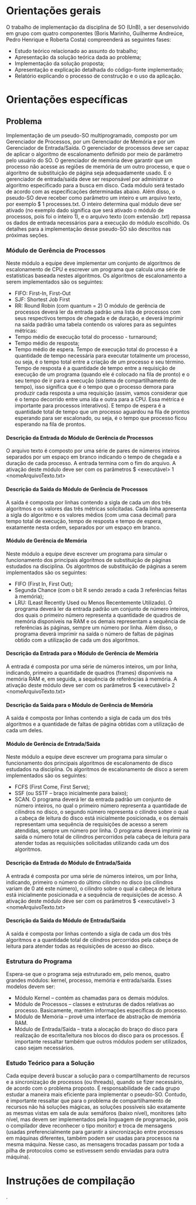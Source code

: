 # Orientações gerais

O trabalho de implementação da disciplina de SO (UnB), a ser desenvolvido em grupo com quatro
componentes (Boris Marinho, Guilherme Andreúce, Pedro Henrique e Roberta Costa) compreenderá as seguintes fases:
- Estudo teórico relacionado ao assunto do trabalho;
- Apresentação da solução teórica dada ao problema;
- Implementação da solução proposta;
- Apresentação e explicação detalhada do código-fonte implementado;
- Relatório explicando o processo de construção e o uso da aplicação.

# Orientações específicas
## Problema
Implementação de um pseudo-SO multiprogramado, composto por um Gerenciador de Processos,
por um Gerenciador de Memória e por um Gerenciador de Entrada/Saída. O gerenciador de processos
deve ser capaz de aplicar o algoritmo de escalonamento definido por meio de parâmetro pelo usuário do SO.
O gerenciador de memória deve garantir que um processo não acesse as regiões de memória de um outro
processo, e que o algoritmo de substituição de página seja adequadamente usado. E o gerenciador de
entrada/saída deve ser responsável por administrar o algoritmo especificado para a busca em disco. Cada
módulo será testado de acordo com as especificações determinadas abaixo. Além disso, o pseudo-SO deve
receber como parâmetro um inteiro e um arquivo texto, por exemplo $ 1 processes.txt. O inteiro determina
qual módulo deve ser ativado (no exemplo dado significa que será ativado o módulo de processos, pois foi o
inteiro 1), e o arquivo texto (com extensão .txt) repassa os dados de entrada necessários para a execução do
módulo escolhido. Os detalhes para a implementação desse pseudo-SO são descritos nas próximas seções.

### Módulo de Gerência de Processos
Neste módulo a equipe deve implementar um conjunto de algoritmos de escalonamento de CPU e escrever
um programa que calcula uma série de estatísticas baseada nestes algoritmos. Os algoritmos de
escalonamento a serem implementados são os seguintes:
- FIFO: First-In, First-Out
- SJF: Shortest Job First
- RR: Round Robin (com quantum = 2)
O módulo de gerência de processos deverá ler da entrada padrão uma lista de processos com seus
respectivos tempos de chegada e de duração, e deverá imprimir na saída padrão uma tabela contendo os
valores para as seguintes métricas:
- Tempo médio de execução total do processo - turnaround;
- Tempo médio de resposta;
- Tempo médio de espera.
Tempo de execução total do processo é a quantidade de tempo necessária para executar totalmente um
processo, ou seja, é o tempo total entre a criação de um processo e seu término. Tempo de resposta é a
quantidade de tempo entre a requisição de execução de um programa (quando ele é colocado na fila de
pronto) e o seu tempo de ir para a execução (sistema de compartilhamento de tempo), isso significa que é o
tempo que o processo demora para produzir cada resposta a uma requisição (assim, vamos considerar que é
o tempo decorrido entre uma ida e outra para a CPU. Essa métrica é importante para processos interativos).
E tempo de espera é a quantidade total de tempo que um processo aguardou na fila de prontos esperando
para ser escalonado, ou seja, é o tempo que processo ficou esperando na fila de prontos. 

#### Descrição da Entrada do Módulo de Gerência de Processos
O arquivo texto é composto por uma série de pares de números inteiros separados por um espaço em branco
indicando o tempo de chegada e a duração de cada processo. A entrada termina com o fim do arquivo. A
ativação deste módulo deve ser com os parâmetros $ <executável> 1 <nomeArquivoTexto.txt>

#### Descrição da Saída do Módulo de Gerência de Processos
A saída é composta por linhas contendo a sigla de cada um dos três algoritmos e os valores das três métricas
solicitadas. Cada linha apresenta a sigla do algoritmo e os valores médios (com uma casa decimal) para tempo total de
execução, tempo de resposta e tempo de espera, exatamente nesta ordem, separados por um espaço em
branco.

#### Módulo de Gerência de Memória
Neste módulo a equipe deve escrever um programa para simular o funcionamento dos principais algoritmos
de substituição de páginas estudados na disciplina. Os algoritmos de substituição de páginas a serem
implementados são os seguintes:
- FIFO (First In, First Out);
- Segunda Chance (com o bit R sendo zerado a cada 3 referências feitas à memória);
- LRU: (Least Recently Used ou Menos Recentemente Utilizado).
O programa deverá ler da entrada padrão um conjunto de número inteiros, dos quais o primeiro número
representa a quantidade de quadros de memória disponíveis na RAM e os demais representam a sequência
de referências às páginas, sempre um número por linha.
Além disso, o programa deverá imprimir na saída o número de faltas de páginas obtido com a utilização de
cada um dos algoritmos.

#### Descrição da Entrada para o Módulo de Gerência de Memória
A entrada é composta por uma série de números inteiros, um por linha, indicando, primeiro a quantidade de
quadros (frames) disponíveis na memória RAM e, em seguida, a sequência de referências à memória. A
ativação deste módulo deve ser com os parâmetros $ <executável> 2 <nomeArquivoTexto.txt>

#### Descrição da Saída para o Módulo de Gerência de Memória
A saída é composta por linhas contendo a sigla de cada um dos três algoritmos e a quantidade de faltas de
página obtidas com a utilização de cada um deles.

#### Módulo de Gerência de Entrada/Saída
Neste módulo a equipe deve escrever um programa para simular o funcionamento dos principais algoritmos
de escalonamento de disco estudados na disciplina. Os algoritmos de escalonamento de disco a serem
implementados são os seguintes:
- FCFS (First Come, First Serve);
- SSF (ou SSTF – braço inicialmente para baixo);
- SCAN.
O programa deverá ler da entrada padrão um conjunto de número inteiros, no qual o primeiro número
representa a quantidade de cilindros no disco, o segundo número representa o cilindro sobre o qual a cabeça
de leitura do disco está inicialmente posicionada, e os demais representam uma sequência de requisições de
acesso a serem atendidas, sempre um número por linha.
O programa deverá imprimir na saída o número total de cilindros percorridos pela cabeça de leitura para
atender todas as requisições solicitadas utilizando cada um dos algoritmos.

#### Descrição da Entrada do Módulo de Entrada/Saída
A entrada é composta por uma série de números inteiros, um por linha, indicando, primeiro o número do
último cilindro no disco (os cilindros variam de 0 até este número), o cilindro sobre o qual a cabeça de leitura
está inicialmente posicionada e a sequência de requisições de acesso. A ativação deste módulo deve ser
com os parâmetros $ <executável> 3 <nomeArquivoTexto.txt>

#### Descrição da Saída do Módulo de Entrada/Saída
A saída é composta por linhas contendo a sigla de cada um dos três algoritmos e a quantidade total de
cilindros percorridos pela cabeça de leitura para atender todas as requisições de acesso ao disco.

### Estrutura do Programa
Espera-se que o programa seja estruturado em, pelo menos, quatro grandes módulos: kernel,
processo, memória e entrada/saída. Esses modelos devem ser:
- Módulo Kernel – contém as chamadas para os demais módulos.
- Módulo de Processos – classes e estruturas de dados relativas ao processo. Basicamente,
mantém informações específicas do processo.
- Módulo de Memória – provê uma interface de abstração de memória RAM.
- Módulo de Entrada/Saída – trata a alocação do braço do disco para realização de escrita/leitura
nos blocos do disco para os processos.
É importante ressaltar também que outros módulos podem ser utilizados, caso sejam necessários.

### Estudo Teórico para a Solução
Cada equipe deverá buscar a solução para o compartilhamento de recursos e a sincronização de
processos (ou threads), quando se fizer necessário, de acordo com o problema proposto. É responsabilidade
de cada grupo estudar a maneira mais eficiente para implementar o pseudo-SO. Contudo, é importante
ressaltar que para o problema de compartilhamento de recursos não há soluções mágicas, as soluções
possíveis são exatamente as mesmas vistas em sala de aula: semáforos (baixo nível), monitores (alto nível,
mas devem ser implementados pela linguagem de programação, pois o compilador deve reconhecer o tipo
monitor) e troca de mensagens (usadas preferencialmente para garantir a sincronização entre processos em
máquinas diferentes, também podem ser usadas para processos na mesma máquina. Nesse caso, as
mensagens trocadas passam por toda a pilha de protocolos como se estivessem sendo enviadas para outra
máquina).

# Instruções de compilação
.

